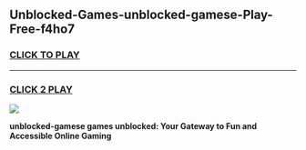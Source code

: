 
## Unblocked-Games-unblocked-gamese-Play-Free-f4ho7
<h3>
<a href="https://premium76.site?title=unblocked-gamese&ref=18A1">CLICK TO PLAY</a></h3>
<hr>

<h3>
<a href="https://premium76.site?title=unblocked-gamese&ref=18A1">CLICK 2 PLAY</a>
  
</h3>

<a href="https://premium76.site?title=unblocked-gamese&ref=18A1"><img src="https://clearcache.store/games.png"></a>


**unblocked-gamese games unblocked: Your Gateway to Fun and Accessible Online Gaming**
